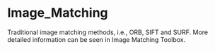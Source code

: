 # Image_Matching
Traditional image matching methods, i.e., ORB, SIFT and SURF.
More detailed information can be seen in Image Matching Toolbox.
